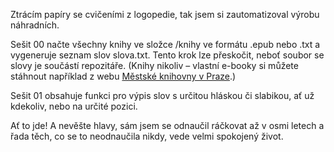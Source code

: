 Ztrácím papíry se cvičeními z logopedie, tak jsem si zautomatizoval výrobu náhradních.

Sešit 00 načte všechny knihy ve složce /knihy ve formátu .epub nebo .txt a vygeneruje seznam slov slova.txt. Tento krok lze přeskočit, neboť soubor se slovy je součástí repozitáře. (Knihy nikoliv – vlastní e-booky si můžete stáhnout například z webu [Městské knihovny v Praze](https://www.mlp.cz/cz/katalog-on-line/eknihy/?KNIHOVNA=0).)

Sešit 01 obsahuje funkci pro výpis slov s určitou hláskou či slabikou, ať už kdekoliv, nebo na určité pozici.

Ať to jde! A nevěšte hlavy, sám jsem se odnaučil ráčkovat až v osmi letech a řada těch, co se to neodnaučila nikdy, vede velmi spokojený život.
